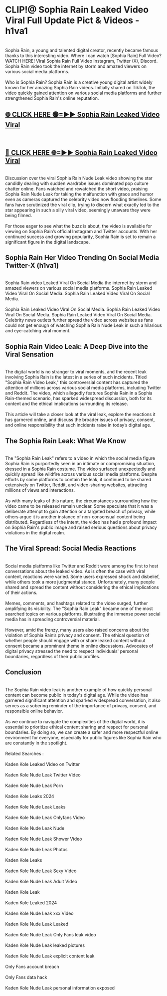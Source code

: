# CLIP!@ Sophia Rain Leaked Video Viral Full Update Pict & Videos - h1va1
<br>
Sophia Rain, a young and talented digital creator, recently became famous thanks to this interesting video. Where i can watch [Sophia Rain] Full Video? WATCH HERE! Viral Sophia Rain Full Video Instagram, Twitter (X), Discord. Sophia Rain video took the internet by storm and amazed viewers on various social media platforms.
<br><br>
Who is Sophia Rain? Sophia Rain is a creative young digital artist widely known for her amazing Sophia Rain videos. Initially shared on TikTok, the video quickly gained attention on various social media platforms and further strengthened Sophia Rain's online reputation.
<br>
<h2><a href="https://bestclip.site?title=Sophia_Rain">🌐 CLICK HERE 🟢=►► Sophia Rain Leaked Video Viral</a></h2>
<br>
<h2><a href="https://bestclip.site?title=Sophia_Rain">🔴 CLICK HERE 🌐=►► Sophia Rain Leaked Video Viral</a></h2>
<br>
Discussion over the viral Sophia Rain Nude Leak video showing the star candidly dealing with sudden wardrobe issues dominated pop culture chatter online. Fans watched and rewatched the short video, praising Sophia Rain Nude Leak for taking the malfunction with grace and humor even as cameras captured the celebrity video now flooding timelines. Some fans have scrutinized the viral clip, trying to discern what exactly led to the star appearing in such a silly viral video, seemingly unaware they were being filmed.
<br><br>
For those eager to see what the buzz is about, the video is available for viewing on Sophia Rain’s official Instagram and Twitter accounts. With her continued success and growing popularity, Sophia Rain is set to remain a significant figure in the digital landscape.
<br>
<h2>Sophia Rain Her Video Trending On Social Media Twitter-X (h1va1)</h2>
<br>
Sophia Rain video Leaked Viral On Social Media the internet by storm and amazed viewers on various social media platforms. Sophia Rain Leaked Video Viral On Social Media. Sophia Rain Leaked Video Viral On Social Media.
<br><br>
Sophia Rain Leaked Video Viral On Social Media. Sophia Rain Leaked Video Viral On Social Media. Sophia Rain Leaked Video Viral On Social Media. Celebrity news outlets further spread the video across websites as fans could not get enough of watching Sophia Rain Nude Leak in such a hilarious and eye-catching viral moment.
<br>
<h2>Sophia Rain Video Leak: A Deep Dive into the Viral Sensation</h2>
<br>
The digital world is no stranger to viral moments, and the recent leak involving Sophia Rain is the latest in a series of such incidents. Titled "Sophia Rain Video Leak," this controversial content has captured the attention of millions across various social media platforms, including Twitter and Reddit. The video, which allegedly features Sophia Rain in a Sophia Rain-themed scenario, has sparked widespread discussion, both for its content and the ethical implications surrounding its release.
<br><br>
This article will take a closer look at the viral leak, explore the reactions it has garnered online, and discuss the broader issues of privacy, consent, and online responsibility that such incidents raise in today’s digital age.
<br>
<h2>The Sophia Rain Leak: What We Know</h2>
<br>
The "Sophia Rain Leak" refers to a video in which the social media figure Sophia Rain is purportedly seen in an intimate or compromising situation, dressed in a Sophia Rain costume. The video surfaced unexpectedly and quickly spread like wildfire across various social media platforms. Despite efforts by some platforms to contain the leak, it continued to be shared extensively on Twitter, Reddit, and video-sharing websites, attracting millions of views and interactions.
<br><br>
As with many leaks of this nature, the circumstances surrounding how the video came to be released remain unclear. Some speculate that it was a deliberate attempt to gain attention or a targeted breach of privacy, while others argue it is another instance of non-consensual content being distributed. Regardless of the intent, the video has had a profound impact on Sophia Rain's public image and raised serious questions about privacy violations in the digital realm.
<br>
<h2>The Viral Spread: Social Media Reactions</h2>
<br>
Social media platforms like Twitter and Reddit were among the first to host conversations about the leaked video. As is often the case with viral content, reactions were varied. Some users expressed shock and disbelief, while others took a more judgmental stance. Unfortunately, many people shared and spread the content without considering the ethical implications of their actions.
<br><br>
Memes, comments, and hashtags related to the video surged, further amplifying its visibility. The "Sophia Rain Leak" became one of the most searched topics on various platforms, illustrating the immense power social media has in spreading controversial material.
<br><br>
However, amid the frenzy, many users also raised concerns about the violation of Sophia Rain’s privacy and consent. The ethical question of whether people should engage with or share leaked content without consent became a prominent theme in online discussions. Advocates of digital privacy stressed the need to respect individuals' personal boundaries, regardless of their public profiles.
<br>
<h2>Conclusion</h2>
<br>
The Sophia Rain video leak is another example of how quickly personal content can become public in today's digital age. While the video has garnered significant attention and sparked widespread conversation, it also serves as a sobering reminder of the importance of privacy, consent, and responsible online behavior.
<br><br>
As we continue to navigate the complexities of the digital world, it is essential to prioritize ethical content sharing and respect for personal boundaries. By doing so, we can create a safer and more respectful online environment for everyone, especially for public figures like Sophia Rain who are constantly in the spotlight.
<br><br>
Related Searches :
<br><br>
Kaden Kole Leaked Video on Twitter
<br><br>
Kaden Kole Nude Leak Twitter Video
<br><br>
Kaden Kole Nude Leak Porn
<br><br>
Kaden Kole Leaks 2024
<br><br>
Kaden Kole Nude Leak Leaks
<br><br>
Kaden Kole Nude Leak Onlyfans Video
<br><br>
Kaden Kole Nude Leak Nude
<br><br>
Kaden Kole Nude Leak Shower Video
<br><br>
Kaden Kole Nude Leak Photos
<br><br>
Kaden Kole Leaks
<br><br>
Kaden Kole Nude Leak Sexy Video
<br><br>
Kaden Kole Nude Leak Adult Video
<br><br>
Kaden Kole Leak
<br><br>
Kaden Kole Leaked 2024
<br><br>
Kaden Kole Nude Leak xxx Video
<br><br>
Kaden Kole Nude Leak Leaked
<br><br>
Kaden Kole Nude Leak Only Fans leak video
<br><br>
Kaden Kole Nude Leak leaked pictures
<br><br>
Kaden Kole Nude Leak explicit content leak
<br><br>
Only Fans account breach
<br><br>
Only Fans data hack
<br><br>
Kaden Kole Nude Leak personal information exposed
